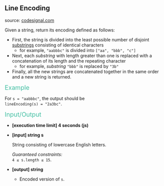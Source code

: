 <h2>Line Encoding</h2>
<p>source: <a href="https://www.codesignal.com/">codesignal.com</a>
<div><p>Given a string, return its encoding defined as follows:</p>
<ul>
<li>First, the string is divided into the least possible number of disjoint <a href="keyword://substring" target="_blank">substrings</a> consisting of identical characters
<ul>
<li>for example, <code>"aabbbc"</code> is divided into <code>["aa", "bbb", "c"]</code></li>
</ul>
</li>
<li>Next, each <em>substring</em> with length greater than one is replaced with a concatenation of its length and the repeating character
<ul>
<li>for example, <em>substring</em> <code>"bbb"</code> is replaced by <code>"3b"</code></li>
</ul>
</li>
<li>Finally, all the new strings are concatenated together in the same order and a new string is returned.</li>
</ul>
<p><span style="color:#44BFA3;font-size:1.4em">Example</span></p>
<p>For <code>s = "aabbbc"</code>, the output should be<br>
<code>lineEncoding(s) = "2a3bc"</code>.</p>
<p><span style="color:#44BFA3;font-size:1.4em">Input/Output</span></p>
<ul>
<li>
<p><strong>[execution time limit] 4 seconds (js)</strong></p>
</li>
<li>
<p><strong>[input] string s</strong></p>
<p>String consisting of lowercase English letters.</p>
<p><em>Guaranteed constraints:</em><br>
<code>4 ≤ s.length ≤ 15</code>.</p>
</li>
<li>
<p><strong>[output] string</strong></p>
<ul>
<li>Encoded version of <code>s</code>.</li>
</ul>
</li>
</ul>
</div>